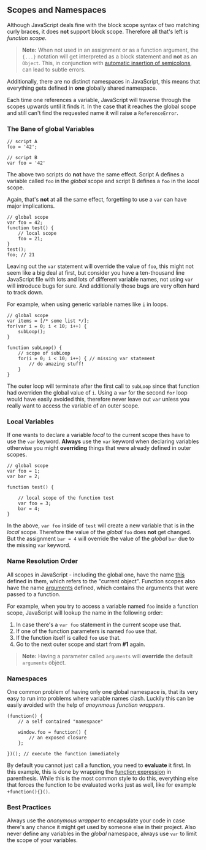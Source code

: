 ## Scopes and Namespaces

Although JavaScript deals fine with the block scope syntax of two matching curly
braces, it does **not** support block scope. Therefore all that's left is *function
scope*.

> **Note:** When not used in an assignment or as a function argument, the `{...}`
> notation will get interpreted as a block statement and **not** as an `Object`. 
> This, in conjunction with 
> [automatic insertion of semicolons](#semicolon), can lead
> to subtle errors.

Additionally, there are no distinct namespaces in JavaScript, this means that 
everything gets defined in **one** globally shared namespace.

Each time one references a variable, JavaScript will traverse through the scopes 
upwards until it finds it. In the case that it reaches the global scope and still 
can't find the requested name it will raise a `ReferenceError`.

### The Bane of global Variables

    // script A
    foo = '42';

    // script B
    var foo = '42'

The above two scripts do **not** have the same effect. Script A defines a 
variable called `foo` in the *global* scope and script B defines a `foo` in the
*local* scope.

Again, that's **not** at all the same effect, forgetting to use a `var` can have
major implications.

    // global scope
    var foo = 42;
    function test() {
        // local scope
        foo = 21;
    }
    test();
    foo; // 21

Leaving out the `var` statement will override the value of `foo`, this might not
seem like a big deal at first, but consider you have a ten-thousand line
JavaScript file with lots and lots of different variable names, not using `var`
will introduce bugs for sure. And additionally those bugs are very often hard to
track down.

For example, when using generic variable names like `i` in loops.
    
    // global scope
    var items = [/* some list */];
    for(var i = 0; i < 10; i++) {
        subLoop();
    }

    function subLoop() {
        // scope of subLoop
        for(i = 0; i < 10; i++) { // missing var statement
            // do amazing stuff!
        }
    }
    
The outer loop will terminate after the first call to `subLoop` since that
function had overriden the global value of `i`. Using a `var` for the second
`for` loop would have easily avoided this, therefore never leave out `var`
unless you really want to access the variable of an outer scope.

### Local Variables

If one wants to declare a variable *local* to the current scope thes have to use 
the `var` keyword. **Always** use the `var` keyword when declaring variables
otherwise you might **overriding** things that were already defined in outer
scopes.

    // global scope
    var foo = 1;
    var bar = 2;

    function test() {

        // local scope of the function test
        var foo = 3;
        bar = 4;
    }

In the above, `var foo` inside of `test` will create a new variable that is in
the *local* scope. Therefore the value of the *global* `foo` does **not** get
changed. But the assignment `bar = 4` will override the value of the *global*
`bar` due to the missing `var` keyword.

### Name Resolution Order

All scopes in JavaScript - including the global one, have the name 
[this](#this) defined in them, which refers to the 
"current object". Function scopes also have the name
[arguments](#arguments) defined, which contains the arguments that were 
passed to a function.

For example, when you try to access a variable named `foo` inside a function 
scope, JavaScript will lookup the name in the following order:

 1. In case there's a `var foo` statement in the current scope use that.
 2. If one of the function parameters is named `foo` use that.
 3. If the function itself is called `foo` use that.
 4. Go to the next outer scope and start from **#1** again.

> **Note:** Having a parameter called `arguments` will **override** the default
> `arguments` object.

### Namespaces

One common problem of having only one global namespace is, that its very easy to 
run into problems where variable names clash. Luckily this can be easily avoided 
with the help of *anoynmous function wrappers*.

    (function() {
        // a self contained "namespace"
        
        window.foo = function() {
            // an exposed closure
        };

    })(); // execute the function immediately

By default you cannot just call a function, you need to **evaluate** it first. 
In this example, this is done by wrapping the 
[function expression](#functions) in parenthesis. While this is 
the most common style to do this, everything else that forces the function to be 
evaluated works just as well, like for example `+function(){}()`.

### Best Practices

Always use the *anonymous wrapper* to encapsulate your code in case there's any 
chance it might get used by someone else in their project. Also never define any 
variables in the *global* namespace, always use `var` to limit the scope of your 
variables.

